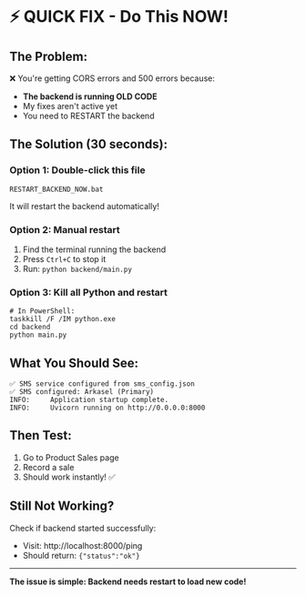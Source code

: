 # ⚡ QUICK FIX - Do This NOW!

## The Problem:
❌ You're getting CORS errors and 500 errors because:
- **The backend is running OLD CODE**
- My fixes aren't active yet
- You need to RESTART the backend

## The Solution (30 seconds):

### Option 1: Double-click this file
```
RESTART_BACKEND_NOW.bat
```
It will restart the backend automatically!

### Option 2: Manual restart
1. Find the terminal running the backend
2. Press `Ctrl+C` to stop it
3. Run: `python backend/main.py`

### Option 3: Kill all Python and restart
```batch
# In PowerShell:
taskkill /F /IM python.exe
cd backend
python main.py
```

## What You Should See:
```
✅ SMS service configured from sms_config.json
✅ SMS configured: Arkasel (Primary)
INFO:     Application startup complete.
INFO:     Uvicorn running on http://0.0.0.0:8000
```

## Then Test:
1. Go to Product Sales page
2. Record a sale
3. Should work instantly! ✅

## Still Not Working?
Check if backend started successfully:
- Visit: http://localhost:8000/ping
- Should return: `{"status":"ok"}`

---

**The issue is simple: Backend needs restart to load new code!**

